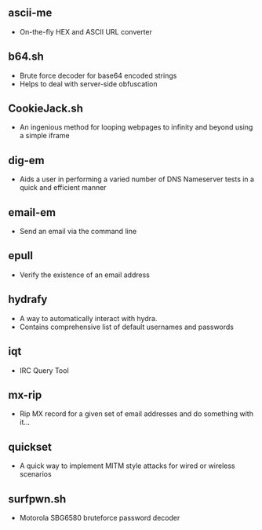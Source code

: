 ## ascii-me
* On-the-fly HEX and ASCII URL converter

## b64.sh
* Brute force decoder for base64 encoded strings
* Helps to deal with server-side obfuscation

## CookieJack.sh
* An ingenious method for looping webpages to infinity and beyond using a simple iframe

## dig-em
* Aids a user in performing a varied number of DNS Nameserver tests in a quick and efficient manner

## email-em
* Send an email via the command line

## epull
* Verify the existence of an email address

## hydrafy
* A way to automatically interact with hydra.
* Contains comprehensive list of default usernames and passwords

## iqt
* IRC Query Tool

## mx-rip
* Rip MX record for a given set of email addresses and do something with it...

## quickset
* A quick way to implement MITM style attacks for wired or wireless scenarios

## surfpwn.sh
* Motorola SBG6580 bruteforce password decoder
